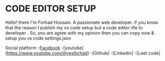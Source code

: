 # CODE EDITOR SETUP

Hello! there I'm Forhad Hossain. A passionate web developer. if you know that the reason I publish my vs code setup but a code editor life to developer . So, you are agree with my opinion then you can copy now & setup you vs code settings.json


Social platform
-[Facebook](https://facebook.com/yesforhad)
-[youtube] (https://www.youtube.com/@yesforhad)
-[Github]
-[Linkedin]
-[Leet code]
